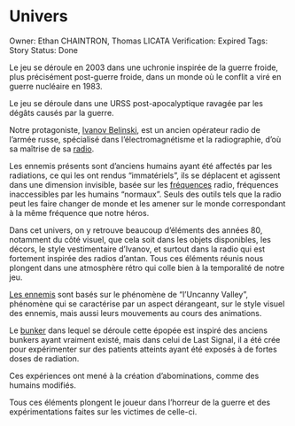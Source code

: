 # Univers

Owner: Ethan CHAINTRON, Thomas LICATA
Verification: Expired
Tags: Story
Status: Done

Le jeu se déroule en 2003 dans une uchronie inspirée de la guerre froide, plus précisément post-guerre froide, dans un monde où le conflit a viré en guerre nucléaire en 1983.

Le jeu se déroule dans une URSS post-apocalyptique ravagée par les dégâts causés par la guerre.

Notre protagoniste, [Ivanov Belinski](Ivanov%20Belinski%2019021ee4355d80339a82f32c11a82668.md), est un ancien opérateur radio de l’armée russe, spécialisé dans l’électromagnétisme et la radiographie, d’où sa maîtrise de sa [radio](Radio%201b921ee4355d814f8239c0471d8706d9.md).

Les ennemis présents sont d’anciens humains ayant été affectés par les radiations, ce qui les ont rendus “immatériels”, ils se déplacent et agissent dans une dimension invisible, basée sur les [fréquences](Radio%201b921ee4355d814f8239c0471d8706d9.md) radio, fréquences inaccessibles par les humains “normaux”. Seuls des outils tels que la radio peut les faire changer de monde et les amener sur le monde correspondant à la même fréquence que notre héros.

Dans cet univers, on y retrouve beaucoup d’éléments des années 80, notamment du côté visuel, que cela soit dans les objets disponibles, les décors, le style vestimentaire d’Ivanov, et surtout dans la radio qui est fortement inspirée des radios d’antan. Tous ces éléments réunis nous plongent dans une atmosphère rétro qui colle bien à la temporalité de notre jeu.

[Les ennemis](Ennemis%201b921ee4355d8070b3f0ee80e3efb429.md) sont basés sur le phénomène de “l’Uncanny Valley”, phénomène qui se caractérise par un aspect dérangeant, sur le style visuel des ennemis, mais aussi leurs mouvements au cours des animations.

Le [bunker](Bunker%201b821ee4355d805997a0c7c6f2d4c0c9.md) dans lequel se déroule cette épopée est inspiré des anciens bunkers ayant vraiment existé, mais dans celui de Last Signal, il a été crée pour expérimenter sur des patients atteints ayant été exposés à de fortes doses de radiation.

Ces expériences ont mené à la création d’abominations, comme des humains modifiés.

Tous ces éléments plongent le joueur dans l’horreur de la guerre et des expérimentations faites sur les victimes de celle-ci.